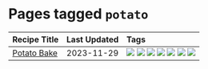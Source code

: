 # Pages tagged `potato`

|Recipe Title|Last Updated|Tags
|:---|:---|:---|
|[Potato Bake](../recipes/potatobake.md)|2023-11-29|[![](https://img.shields.io/badge/tag-baked-1754e4)](../tags/baked.md) [![](https://img.shields.io/badge/tag-cheesey-3a20e)](../tags/cheesey.md) [![](https://img.shields.io/badge/tag-dairy-208450)](../tags/dairy.md) [![](https://img.shields.io/badge/tag-potato-6a156e)](../tags/potato.md) [![](https://img.shields.io/badge/tag-savoury-4a3565)](../tags/savoury.md) [![](https://img.shields.io/badge/tag-sides-99d437)](../tags/sides.md) [![](https://img.shields.io/badge/tag-vegetarian-10cdd6)](../tags/vegetarian.md)|